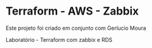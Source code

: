 # Terraform - AWS - Zabbix

Este projeto foi criado em conjunto com Gerlucio Moura

Laboratório - Terraform com zabbix e RDS
